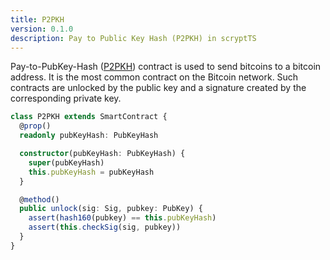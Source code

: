 ```yaml
---
title: P2PKH
version: 0.1.0
description: Pay to Public Key Hash (P2PKH) in scryptTS
---
```


Pay-to-PubKey-Hash ([P2PKH](https://learnmeabitcoin.com/guide/p2pkh)) contract is used to send bitcoins to a bitcoin address. It is the most common contract on the Bitcoin network. Such contracts are unlocked by the public key and a signature created by the corresponding private key.

```ts
class P2PKH extends SmartContract {
  @prop()
  readonly pubKeyHash: PubKeyHash

  constructor(pubKeyHash: PubKeyHash) {
    super(pubKeyHash)
    this.pubKeyHash = pubKeyHash
  }

  @method()
  public unlock(sig: Sig, pubkey: PubKey) {
    assert(hash160(pubkey) == this.pubKeyHash)
    assert(this.checkSig(sig, pubkey))
  }
}
```
